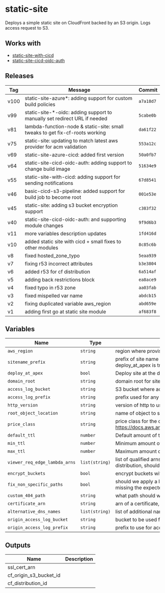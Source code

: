 static-site
======


Deploys a simple static site on CloudFront backed by an S3 origin.  Logs access request to S3.

Works with
------

* [static-site-with-cicd](../static-site-with-cicd/README.md)
* [static-site-cicd-oidc-auth](../static-site-cicd-oidc-auth/README.md)



Releases
------

|Tag | Message | Commit|
--- | --- | ---
v100 | static-site-azure*: adding support for custom build policies | `a7a18d7`
v99 | static-site-*-oidc: adding support to manually set redirect URL if needed | `5cabe0b`
v81 | lambda-function-node & static-site: small tweaks to get fix-cf-roots working | `da61f22`
v75 | static-site: updating to match latest aws provider for acm validation | `553a12c`
v69 | static-site-azure-cicd: added first version | `50a0fb7`
v64 | static-site-cicd-oidc-auth: adding support to change build image | `51634e9`
v55 | static-site-with-cicd: adding support for sending notifications | `67d8541`
v46 | basic-cicd-s3-pipeline: added support for build job to become root | `001e53e`
v45 | static-site: adding s3 bucket encryption support | `c383f32`
v40 | static-site-cicd-oidc-auth: and supporting module changes | `9f9d6b3`
v11 | more variables description updates | `1fd416d`
v10 | added static site with cicd + small fixes to other modules | `8c85c6b`
v8 | fixed hosted_zone_typo | `5eaa939`
v7 | fixing r53 incorrect attributes | `b3e3804`
v6 | added r53 for cf distribution | `6a514af`
v5 | adding back restrictions block | `ea8ace9`
v4 | fixed typo in r53 zone | `aa03fab`
v3 | fixed mispelled var name | `abdcb15`
v2 | fixing duplicated variable aws_region | `abd659e`
v1 | adding first go at static site module | `af683f8`

Variables
------

|Name | Type | Description | Default Value|
--- | --- | --- | ---
`aws_region` | `string` | region where provisioning should happen | ``
`sitename_prefix` | `string` | prefix of site name e.g. for www.example.com this would be www, can be empty if deploy_at_apex is true | ``
`deploy_at_apex` | `bool` | Deploy site at the domain_root apex, defaults to false | `false`
`domain_root` | `string` | domain root for site e.g. example.com.  This must be available in Route53. | ``
`access_log_bucket` | `string` | S3 bucket where access logs will be placed | ``
`access_log_prefix` | `string` | prefix used for any access logs written to S3 | ``
`http_version` | `string` | version of http to use on this site | `http2`
`root_object_location` | `string` | name of object to show when root of site is opened in a browser | `index.html`
`price_class` | `string` | price class for the distribution, for more details see here https://docs.aws.amazon.com/cloudfront/latest/APIReference/API_DistributionConfig.html | `PriceClass_All`
`default_ttl` | `number` | Default amount of time (in seconds) that an object is in a CloudFront cache | `60`
`min_ttl` | `number` | Minimum amount of time that you want objects to stay in CloudFront caches | `0`
`max_ttl` | `number` | Maximum amount of time (in seconds) that an object is in a CloudFront cache | `3600`
`viewer_req_edge_lambda_arns` | `list(string)` | list of qualified arns or viewer request edge lambdas which should be placed on the distribution, should all be in us-east-1 | `[]`
`encrypt_buckets` | `bool` | encrypt buckets with default AWS keys | `false`
`fix_non_specific_paths` | `bool` | should we apply a lambda@edge function on origin requests to fix paths which are missing the expected root object? | `false`
`custom_404_path` | `string` | what path should we use for a custom 404 (not found) error page | `none`
`certificate_arn` | `string` | arn of a certificate, if this is specified the module will not create a certificate | ``
`alternative_dns_names` | `list(string)` | list of additional names the cloudfront distribution | `[]`
`origin_access_log_bucket` | `string` | bucket to be used for access logging on the origin s3 bucket | ``
`origin_access_log_prefix` | `string` | prefix to use for access logs where that is enabled | ``

Outputs
------

|Name | Description|
--- | ---
ssl_cert_arn | 
cf_origin_s3_bucket_id | 
cf_distribution_id | 


